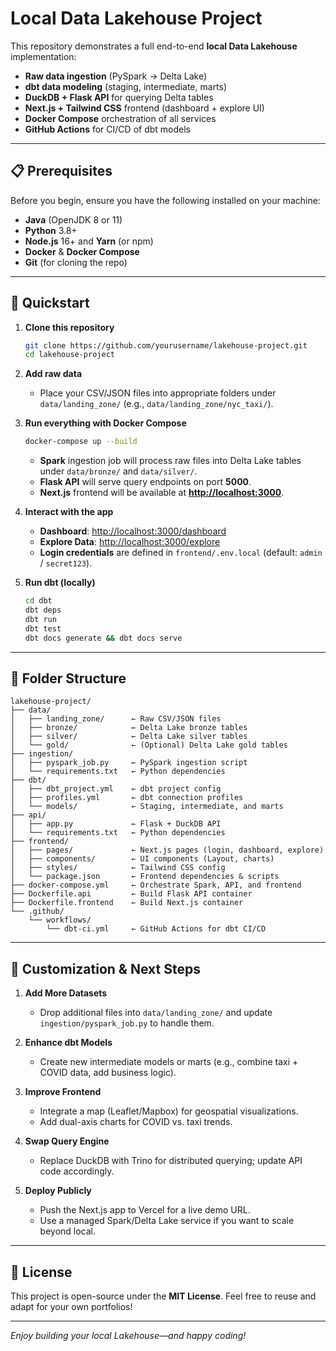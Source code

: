 # Local Data Lakehouse Project

This repository demonstrates a full end-to-end **local Data Lakehouse** implementation:

* **Raw data ingestion** (PySpark → Delta Lake)
* **dbt data modeling** (staging, intermediate, marts)
* **DuckDB + Flask API** for querying Delta tables
* **Next.js + Tailwind CSS** frontend (dashboard + explore UI)
* **Docker Compose** orchestration of all services
* **GitHub Actions** for CI/CD of dbt models

---

## 📋 Prerequisites

Before you begin, ensure you have the following installed on your machine:

* **Java** (OpenJDK 8 or 11)
* **Python** 3.8+
* **Node.js** 16+ and **Yarn** (or npm)
* **Docker** & **Docker Compose**
* **Git** (for cloning the repo)

---

## 🚀 Quickstart

1. **Clone this repository**

   ```bash
   git clone https://github.com/yourusername/lakehouse-project.git
   cd lakehouse-project
   ```

2. **Add raw data**

   * Place your CSV/JSON files into appropriate folders under `data/landing_zone/` (e.g., `data/landing_zone/nyc_taxi/`).

3. **Run everything with Docker Compose**

   ```bash
   docker-compose up --build
   ```

   * **Spark** ingestion job will process raw files into Delta Lake tables under `data/bronze/` and `data/silver/`.
   * **Flask API** will serve query endpoints on port **5000**.
   * **Next.js** frontend will be available at **[http://localhost:3000](http://localhost:3000)**.

4. **Interact with the app**

   * **Dashboard**: [http://localhost:3000/dashboard](http://localhost:3000/dashboard)
   * **Explore Data**: [http://localhost:3000/explore](http://localhost:3000/explore)
   * **Login credentials** are defined in `frontend/.env.local` (default: `admin` / `secret123`).

5. **Run dbt (locally)**

   ```bash
   cd dbt
   dbt deps
   dbt run
   dbt test
   dbt docs generate && dbt docs serve
   ```

---

## 📂 Folder Structure

```
lakehouse-project/
├── data/
│   ├── landing_zone/      ← Raw CSV/JSON files
│   ├── bronze/            ← Delta Lake bronze tables
│   ├── silver/            ← Delta Lake silver tables
│   └── gold/              ← (Optional) Delta Lake gold tables
├── ingestion/
│   ├── pyspark_job.py     ← PySpark ingestion script
│   └── requirements.txt   ← Python dependencies
├── dbt/
│   ├── dbt_project.yml    ← dbt project config
│   ├── profiles.yml       ← dbt connection profiles
│   └── models/            ← Staging, intermediate, and marts
├── api/
│   ├── app.py             ← Flask + DuckDB API
│   └── requirements.txt   ← Python dependencies
├── frontend/
│   ├── pages/             ← Next.js pages (login, dashboard, explore)
│   ├── components/        ← UI components (Layout, charts)
│   ├── styles/            ← Tailwind CSS config
│   └── package.json       ← Frontend dependencies & scripts
├── docker-compose.yml     ← Orchestrate Spark, API, and frontend
├── Dockerfile.api         ← Build Flask API container
├── Dockerfile.frontend    ← Build Next.js container
└── .github/
    └── workflows/
        └── dbt-ci.yml     ← GitHub Actions for dbt CI/CD
```

---

## 🔧 Customization & Next Steps

1. **Add More Datasets**

   * Drop additional files into `data/landing_zone/` and update `ingestion/pyspark_job.py` to handle them.

2. **Enhance dbt Models**

   * Create new intermediate models or marts (e.g., combine taxi + COVID data, add business logic).

3. **Improve Frontend**

   * Integrate a map (Leaflet/Mapbox) for geospatial visualizations.
   * Add dual-axis charts for COVID vs. taxi trends.

4. **Swap Query Engine**

   * Replace DuckDB with Trino for distributed querying; update API code accordingly.

5. **Deploy Publicly**

   * Push the Next.js app to Vercel for a live demo URL.
   * Use a managed Spark/Delta Lake service if you want to scale beyond local.

---

## 📄 License

This project is open-source under the **MIT License**. Feel free to reuse and adapt for your own portfolios!

---

*Enjoy building your local Lakehouse—and happy coding!*

